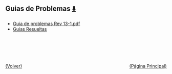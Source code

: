 
<html>
<body>
<h2>Guias de Problemas <a href="https://downgit.github.io/#/home?url=https://github.com/Apuntes-FIUBA/Apuntes-Electronica/tree/main/82 - Física/8201 - Fisica I/Guias de Problemas" style="font-size:20px">  ⬇️ </a></h2>
<ul>
    <li><a href="Guia de problemas Rev 13-1.pdf">Guia de problemas Rev 13-1.pdf</a></li>
    <li><a href="Guias Resueltas">Guias Resueltas</a></li>
</ul>
</body>
</html>



<br><br><br><br><br><a href="../" style="float: left">(Volver)</a> <a href="https://apuntes-fiuba.github.io/Apuntes-Electronica" style="float: right">(Página Principal)</a>

